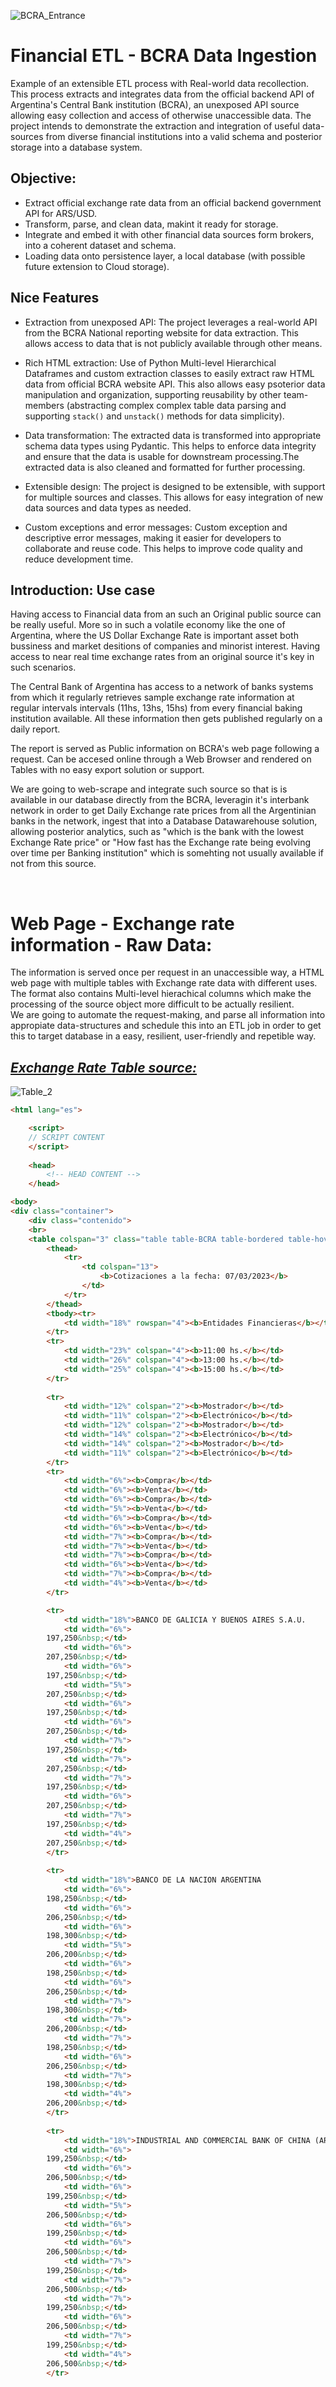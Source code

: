 
![BCRA_Entrance](./img/bcra_banner_2_hi_res.jpg "BCRA_Entrance")

#  Financial ETL - BCRA Data Ingestion
Example of an extensible ETL process with Real-world data recollection. This process extracts and integrates data from the official backend API of Argentina's Central Bank institution (BCRA), an unexposed API source allowing easy collection and access of otherwise unaccessible data. The project intends to demonstrate the extraction and integration of useful data-sources from diverse financial institutions into a valid schema and posterior storage into a database system.

## Objective:
- Extract official exchange rate data from an official backend government API for ARS/USD. 
- Transform, parse, and clean data, makint it ready for storage. 
- Integrate and embed it with other financial data sources form brokers, into a coherent dataset and schema.
- Loading data onto persistence layer, a local database (with possible future extension to Cloud storage).  

## Nice Features
- Extraction from unexposed API: The project leverages a real-world API from the BCRA National reporting website for data extraction. This allows access to data that is not publicly available through other means.  

- Rich HTML extraction: Use of Python Multi-level Hierarchical Dataframes and custom extraction classes to easily extract raw HTML data from official BCRA website API. This also allows easy psoterior data manipulation and organization, supporting reusability by other team-members (abstracting complex complex table data parsing and supporting `stack()` and `unstack()` methods for data simplicity).

- Data transformation: The extracted data is transformed into appropriate schema data types using Pydantic. This helps to enforce data integrity and ensure that the data is usable for downstream processing.The extracted data is also cleaned and formatted for further processing.  

- Extensible design: The project is designed to be extensible, with support for multiple sources and classes. This allows for easy integration of new data sources and data types as needed.  

- Custom exceptions and error messages: Custom exception and descriptive error messages, making it easier for developers to collaborate and reuse code. This helps to improve code quality and reduce development time.


## Introduction: Use case

Having access to Financial data from an such an Original public source can be really useful. More so in such a volatile economy like the one of Argentina, where the US Dollar Exchange Rate is important asset both bussiness and market desitions of companies and minorist interest. Having access to near real time exchange rates from an original source it's key in such scenarios. 

The Central Bank of Argentina has access to a network of banks systems from which it regularly retrieves sample exchange rate information at regular intervals intervals (11hs, 13hs, 15hs) from every financial baking institution available. All these information then gets published regularly on a daily report. 

The report is served as Public information on BCRA's web page following a request. Can be accesed online through a Web Browser and rendered on Tables with no easy export solution or support. 

We are going to web-scrape and integrate such source so that is is available in our database directly from the BCRA, leveragin it's interbank network in order to get Daily Exchange rate prices from all the Argentinian banks in the network, ingest that into a Database Datawarehouse solution, allowing posterior analytics, such as "which is the bank with the lowest Exchange Rate price" or "How fast has the Exchange rate being evolving over time per Banking institution" which is somehting not usually available if not from this source.


<br>

#  Web Page - Exchange rate information -  Raw Data:     
The information is served once per request in an unaccessible way, a HTML web page with multiple tables with Exchange rate data with different uses. 
The format also contains Multi-level hierachical columns which make the processing of the source object more difficult to be actually resilient.  
We are going to automate the request-making, and parse all information into appropiate data-structures and schedule this into an ETL job 
in order to get this to target database in a easy, resilient, user-friendly and repetible way.

## <u> _Exchange Rate Table source:_</u>  

![Table_2](./img/Table_2.png "Exchange Rate Table BCRA")



```html
<html lang="es">   

	<script>
    // SCRIPT CONTENT
    </script>
	
    <head>
        <!-- HEAD CONTENT -->
    </head>

<body>
<div class="container">
	<div class="contenido">
	<br>
	<table colspan="3" class="table table-BCRA table-bordered table-hover table-responsive">
		<thead>
			<tr>
				<td colspan="13">
					<b>Cotizaciones a la fecha: 07/03/2023</b>
				</td>
			</tr>
		</thead>
		<tbody><tr>
			<td width="18%" rowspan="4"><b>Entidades Financieras</b></td>
		</tr>
		<tr>
			<td width="23%" colspan="4"><b>11:00 hs.</b></td>
			<td width="26%" colspan="4"><b>13:00 hs.</b></td>
			<td width="25%" colspan="4"><b>15:00 hs.</b></td>
		</tr>
		
		<tr>
			<td width="12%" colspan="2"><b>Mostrador</b></td>
			<td width="11%" colspan="2"><b>Electrónico</b></td>
			<td width="12%" colspan="2"><b>Mostrador</b></td>
			<td width="14%" colspan="2"><b>Electrónico</b></td>
			<td width="14%" colspan="2"><b>Mostrador</b></td>
			<td width="11%" colspan="2"><b>Electrónico</b></td>
		</tr>
		<tr>
			<td width="6%"><b>Compra</b></td>
			<td width="6%"><b>Venta</b></td>
			<td width="6%"><b>Compra</b></td>
			<td width="5%"><b>Venta</b></td>
			<td width="6%"><b>Compra</b></td>
			<td width="6%"><b>Venta</b></td>
			<td width="7%"><b>Compra</b></td>
			<td width="7%"><b>Venta</b></td>
			<td width="7%"><b>Compra</b></td>
			<td width="6%"><b>Venta</b></td>
			<td width="7%"><b>Compra</b></td>
			<td width="4%"><b>Venta</b></td>
		</tr>

 		<tr>
			<td width="18%">BANCO DE GALICIA Y BUENOS AIRES S.A.U.                                                                                                                          </td>
			<td width="6%">
		197,250&nbsp;</td>
			<td width="6%">
		207,250&nbsp;</td>
			<td width="6%">
		197,250&nbsp;</td>
			<td width="5%">
		207,250&nbsp;</td>
			<td width="6%">
		197,250&nbsp;</td>
			<td width="6%">
		207,250&nbsp;</td>
			<td width="7%">
		197,250&nbsp;</td>
			<td width="7%">
		207,250&nbsp;</td>
			<td width="7%">
		197,250&nbsp;</td>
			<td width="6%">
		207,250&nbsp;</td>
			<td width="7%">
		197,250&nbsp;</td>
			<td width="4%">
		207,250&nbsp;</td>
		</tr>
        
 		<tr>
			<td width="18%">BANCO DE LA NACION ARGENTINA                                                                                                                                                                                                                                  </td>
			<td width="6%">
		198,250&nbsp;</td>
			<td width="6%">
		206,250&nbsp;</td>
			<td width="6%">
		198,300&nbsp;</td>
			<td width="5%">
		206,200&nbsp;</td>
			<td width="6%">
		198,250&nbsp;</td>
			<td width="6%">
		206,250&nbsp;</td>
			<td width="7%">
		198,300&nbsp;</td>
			<td width="7%">
		206,200&nbsp;</td>
			<td width="7%">
		198,250&nbsp;</td>
			<td width="6%">
		206,250&nbsp;</td>
			<td width="7%">
		198,300&nbsp;</td>
			<td width="4%">
		206,200&nbsp;</td>
		</tr>
        
 		<tr>
			<td width="18%">INDUSTRIAL AND COMMERCIAL BANK OF CHINA (ARGENTINA) S.A.U.                                                                                                      </td>
			<td width="6%">
		199,250&nbsp;</td>
			<td width="6%">
		206,500&nbsp;</td>
			<td width="6%">
		199,250&nbsp;</td>
			<td width="5%">
		206,500&nbsp;</td>
			<td width="6%">
		199,250&nbsp;</td>
			<td width="6%">
		206,500&nbsp;</td>
			<td width="7%">
		199,250&nbsp;</td>
			<td width="7%">
		206,500&nbsp;</td>
			<td width="7%">
		199,250&nbsp;</td>
			<td width="6%">
		206,500&nbsp;</td>
			<td width="7%">
		199,250&nbsp;</td>
			<td width="4%">
		206,500&nbsp;</td>
		</tr>


```


